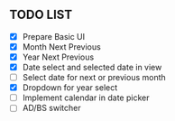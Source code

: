 
## TODO LIST
- [x] Prepare Basic UI
- [x] Month Next Previous
- [x] Year Next Previous
- [x] Date select and selected date in view
- [ ] Select date for next or previous month
- [x] Dropdown for year select
- [ ] Implement calendar in date picker
- [ ] AD/BS switcher
